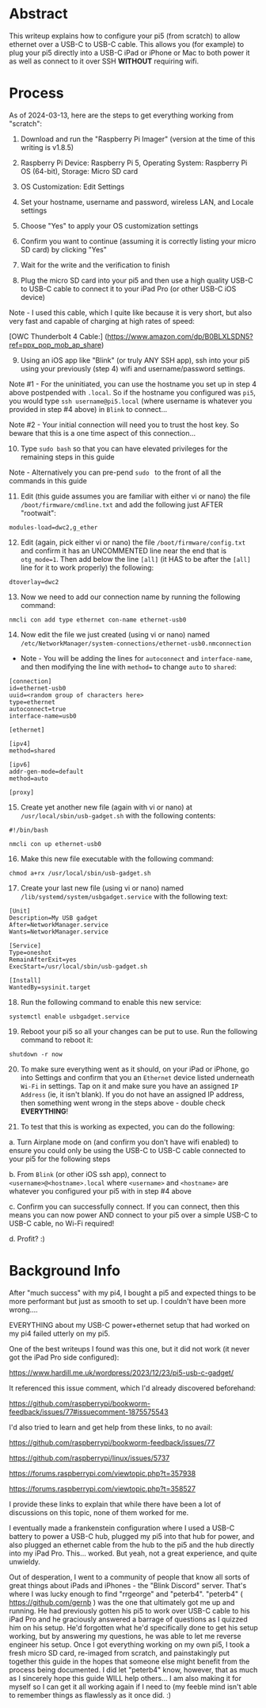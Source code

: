 # Abstract

This writeup explains how to configure your pi5 (from scratch) to allow ethernet over a USB-C to USB-C cable.  This allows you (for example) to plug your pi5 directly into a USB-C iPad or iPhone or Mac to both power it as well as connect to it over SSH **WITHOUT** requiring wifi.

# Process

As of 2024-03-13, here are the steps to get everything working from "scratch":

1. Download and run the "Raspberry Pi Imager" (version at the time of this writing is v1.8.5)

2. Raspberry Pi Device: Raspberry Pi 5, Operating System: Raspberry Pi OS (64-bit), Storage: Micro SD card

3. OS Customization: Edit Settings

4. Set your hostname, username and password, wireless LAN, and Locale settings

5. Choose "Yes" to apply your OS customization settings

6. Confirm you want to continue (assuming it is correctly listing your micro SD card) by clicking "Yes"

7. Wait for the write and the verification to finish

8. Plug the micro SD card into your pi5 and then use a high quality USB-C to USB-C cable to connect it to your iPad Pro (or other USB-C iOS device)

Note - I used this cable, which I quite like because it is very short, but also very fast and capable of charging at high rates of speed:

[OWC Thunderbolt 4 Cable:] (https://www.amazon.com/dp/B0BLXLSDN5?ref=ppx_pop_mob_ap_share)

9. Using an iOS app like "Blink" (or truly ANY SSH app), ssh into your pi5 using your previously (step 4) wifi and username/password settings.

Note #1 - For the uninitiated, you can use the hostname you set up in step 4 above postpended with `.local`.  So if the hostname you configured was `pi5`, you would type `ssh username@pi5.local` (where username is whatever you provided in step #4 above) in `Blink` to connect...
  
Note #2 - Your initial connection will need you to trust the host key.  So beware that this is a one time aspect of this connection...

10. Type `sudo bash` so that you can have elevated privileges for the remaining steps in this guide

Note - Alternatively you can pre-pend `sudo ` to the front of all the commands in this guide

11. Edit (this guide assumes you are familiar with either vi or nano) the file `/boot/firmware/cmdline.txt` and add the following just AFTER "rootwait":

```
modules-load=dwc2,g_ether
```

12. Edit (again, pick either vi or nano) the file `/boot/firmware/config.txt` and confirm it has an UNCOMMENTED line near the end that is `otg_mode=1`.  Then add below the line `[all]` (it HAS to be after the `[all]` line for it to work properly) the following:

```
dtoverlay=dwc2
```

13. Now we need to add our connection name by running the following command:

```
nmcli con add type ethernet con-name ethernet-usb0
```
    
14. Now edit the file we just created (using vi or nano) named `/etc/NetworkManager/system-connections/ethernet-usb0.nmconnection`

- Note - You will be adding the lines for `autoconnect` and `interface-name`, and then modifying the line with `method=` to change `auto` to `shared`:

```
[connection]
id=ethernet-usb0
uuid=<random group of characters here>
type=ethernet
autoconnect=true
interface-name=usb0
  
[ethernet]
  
[ipv4]
method=shared
  
[ipv6]
addr-gen-mode=default
method=auto
  
[proxy]
```

15. Create yet another new file (again with vi or nano) at `/usr/local/sbin/usb-gadget.sh` with the following contents:

```
#!/bin/bash

nmcli con up ethernet-usb0
```

16. Make this new file executable with the following command:

```
chmod a+rx /usr/local/sbin/usb-gadget.sh
```

17. Create your last new file (using vi or nano) named `/lib/systemd/system/usbgadget.service` with the following text:

```
[Unit]
Description=My USB gadget
After=NetworkManager.service
Wants=NetworkManager.service
  
[Service]
Type=oneshot
RemainAfterExit=yes
ExecStart=/usr/local/sbin/usb-gadget.sh
  
[Install]
WantedBy=sysinit.target
```

18. Run the following command to enable this new service:

```
systemctl enable usbgadget.service
```

19. Reboot your pi5 so all your changes can be put to use.  Run the following command to reboot it:

```
shutdown -r now
```

20. To make sure everything went as it should, on your iPad or iPhone, go into Settings and confirm that you an `Ethernet` device listed underneath `Wi-Fi` in settings.  Tap on it and make sure you have an assigned `IP Address` (ie, it isn't blank).  If you do not have an assigned IP address, then something went wrong in the steps above - double check **EVERYTHING**!

21. To test that this is working as expected, you can do the following:

  a. Turn Airplane mode on (and confirm you don't have wifi enabled) to ensure you could only be using the USB-C to USB-C cable connected to your pi5 for the following steps
  
  b. From `Blink` (or other iOS ssh app), connect to `<username>@<hostname>.local` where `<username>` and `<hostname>` are whatever you configured your pi5 with in step #4 above
  
  c. Confirm you can successfully connect.  If you can connect, then this means you can now power AND connect to your pi5 over a simple USB-C to USB-C cable, no Wi-Fi required!
  
  d. Profit?   :)

# Background Info

After "much success" with my pi4, I bought a pi5 and expected things to be more performant but just as smooth to set up.  I couldn't have been more wrong....

EVERYTHING about my USB-C power+ethernet setup that had worked on my pi4 failed utterly on my pi5.

One of the best writeups I found was this one, but it did not work (it never got the iPad Pro side configured): 

https://www.hardill.me.uk/wordpress/2023/12/23/pi5-usb-c-gadget/

It referenced this issue comment, which I'd already discovered beforehand:

https://github.com/raspberrypi/bookworm-feedback/issues/77#issuecomment-1875575543

I'd also tried to learn and get help from these links, to no avail:

https://github.com/raspberrypi/bookworm-feedback/issues/77

https://github.com/raspberrypi/linux/issues/5737

https://forums.raspberrypi.com/viewtopic.php?t=357938

https://forums.raspberrypi.com/viewtopic.php?t=358527

I provide these links to explain that while there have been a lot of discussions on this topic, none of them worked for me.

I eventually made a frankenstein configuration where I used a USB-C battery to power a USB-C hub, plugged my pi5 into that hub for power, and also plugged an ethernet cable from the hub to the pi5 and the hub directly into my iPad Pro.  This... worked.  But yeah, not a great experience, and quite unwieldy.

Out of desperation, I went to a community of people that know all sorts of great things about iPads and iPhones - the "Blink Discord" server.  That's where I was lucky enough to find "rrgeorge" and "peterb4".  "peterb4" ( https://github.com/gernb ) was the one that ultimately got me up and running.  He had previously gotten his pi5 to work over USB-C cable to his iPad Pro and he graciously answered a barrage of questions as I quizzed him on his setup.  He'd forgotten what he'd specifically done to get his setup working, but by answering my questions, he was able to let me reverse engineer his setup.  Once I got everything working on my own pi5, I took a fresh micro SD card, re-imaged from scratch, and painstakingly put together this guide in the hopes that someone else might benefit from the process being documented.  I did let "peterb4" know, however, that as much as I sincerely hope this guide WILL help others... I am also making it for myself so I can get it all working again if I need to (my feeble mind isn't able to remember things as flawlessly as it once did.  :)







